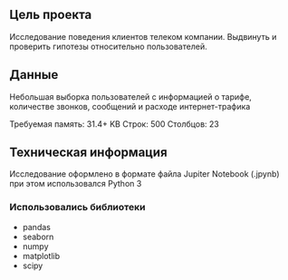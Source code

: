 ## Цель проекта

Исследование поведения клиентов телеком компании. Выдвинуть и проверить гипотезы относительно пользователей.

## Данные

Небольшая выборка пользователей с информацией о тарифе, количестве звонков, сообщений и расходе интернет-трафика


Требуемая память: 31.4+ KB
Строк: 500 
Столбцов: 23

## Техническая информация

Исследование оформлено в формате файла Jupiter Notebook (.jpynb)
при этом использовался Python 3

### Использовались библиотеки
- pandas
- seaborn
- numpy
- matplotlib
- scipy
